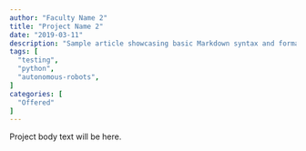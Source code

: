 ```yaml
---
author: "Faculty Name 2"
title: "Project Name 2"
date: "2019-03-11"
description: "Sample article showcasing basic Markdown syntax and formatting for HTML elements."
tags: [
  "testing",
  "python",
  "autonomous-robots",
]
categories: [
  "Offered"
]
---
```


Project body text will be here.